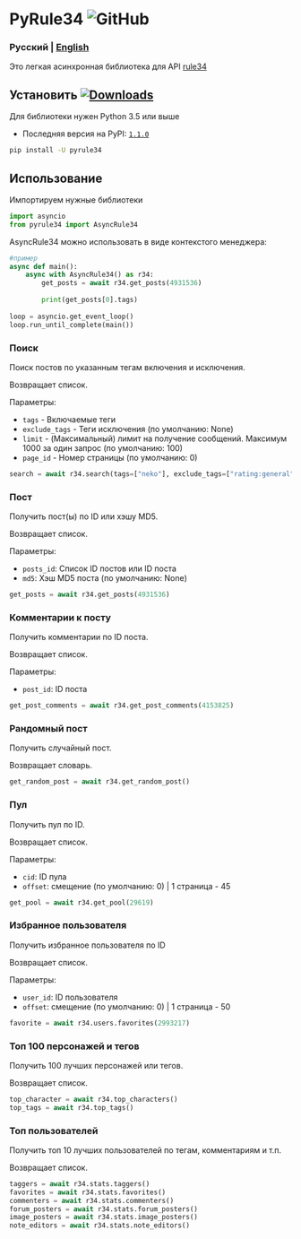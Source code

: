 PyRule34 ![GitHub](https://img.shields.io/github/license/Hypick122/pyrule34)
=============================
### <strong>Русский | <a href="https://github.com/Hypick122/pyrule34/blob/master/README.md"> English </a></strong>
Это легкая асинхронная библиотека для API [rule34](rule34.xxx)

Установить [![Downloads](https://pepy.tech/badge/pyrule34)](https://pepy.tech/project/pyrule34)
-------------
Для библиотеки нужен Python 3.5 или выше
- Последняя версия на PyPI: [`1.1.0`](https://pypi.org/project/pyrule34/1.1.0/)
```sh
pip install -U pyrule34
```

Использование
-------------
Импортируем нужные библиотеки
```python
import asyncio
from pyrule34 import AsyncRule34
```
AsyncRule34 можно использовать в виде контекстого менеджера:
```python
#пример
async def main():
    async with AsyncRule34() as r34:
        get_posts = await r34.get_posts(4931536)
        
        print(get_posts[0].tags)
        
loop = asyncio.get_event_loop()
loop.run_until_complete(main())
```

### Поиск
Поиск постов по указанным тегам включения и исключения.

Возвращает список.

Параметры:
- `tags` - Включаемые теги
- `exclude_tags` - Теги исключения (по умолчанию: None)
- `limit` - (Максимальный) лимит на получение сообщений. Максимум 1000 за один запрос (по умолчанию: 100)
- `page_id` - Номер страницы (по умолчанию: 0)
```python
search = await r34.search(tags=["neko"], exclude_tags=["rating:general"], page_id=2, limit=1)
```
### Пост
Получить пост(ы) по ID или хэшу MD5.

Возвращает список.

Параметры:
- `posts_id`: Список ID постов или ID поста
- `md5`: Хэш MD5 поста (по умолчанию: None)
```python
get_posts = await r34.get_posts(4931536)
```
### Комментарии к посту
Получить комментарии по ID поста.

Возвращает список.

Параметры:
- `post_id`: ID поста
```python
get_post_comments = await r34.get_post_comments(4153825)
```
### Рандомный пост
Получить случайный пост.

Возвращает словарь.
```python
get_random_post = await r34.get_random_post()
```
### Пул
Получить пул по ID.

Возвращает список.

Параметры:
- `cid`: ID пула
- `offset`: смещение (по умолчанию: 0) | 1 страница - 45
```python
get_pool = await r34.get_pool(29619)
```
### Избранное пользователя
Получить избранное пользователя по ID

Возвращает список.

Параметры:
- `user_id`: ID пользователя
- `offset`: смещение (по умолчанию: 0) | 1 страница - 50
```python
favorite = await r34.users.favorites(2993217)
```
### Топ 100 персонажей и тегов
Получить 100 лучших персонажей или тегов.

Возвращает список.
```python
top_character = await r34.top_characters()
top_tags = await r34.top_tags()
```
### Топ пользователей
Получить топ 10 лучших пользователей по тегам, комментариям и т.п.

Возвращает список.
```python
taggers = await r34.stats.taggers()
favorites = await r34.stats.favorites()
commenters = await r34.stats.commenters()
forum_posters = await r34.stats.forum_posters()
image_posters = await r34.stats.image_posters()
note_editors = await r34.stats.note_editors()
```
